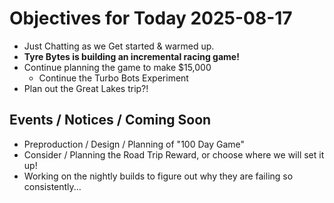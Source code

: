 # Objectives for Today 2025-08-17

- Just Chatting as we Get started & warmed up.
- **Tyre Bytes is building an incremental racing game!**
- Continue planning the game to make $15,000
  - Continue the Turbo Bots Experiment
- Plan out the Great Lakes trip?!

## Events / Notices / Coming Soon

- Preproduction / Design / Planning of "100 Day Game"
- Consider / Planning the Road Trip Reward, or choose where we will set it up!
- Working on the nightly builds to figure out why they are failing so consistently...


